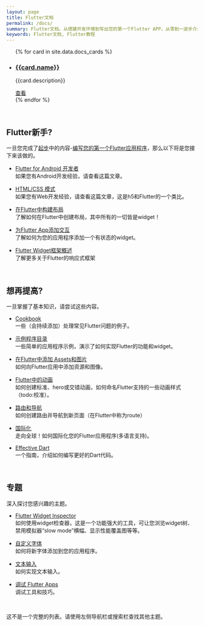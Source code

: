 ```yaml
---
layout: page
title: Flutter文档
permalink: /docs/
summary: Flutter文档，从搭建开发环境到写出您的第一个Flutter APP，从零到一逐步介绍了Flutter技术的方方面面，是学习Flutter最佳入门教程。
keywords: Flutter文档, Flutter教程
---
```


<ul class="cards">
{% for card in site.data.docs_cards %}
	<li class="cards__item">
	    <div class="card">
		    <h3 class="catalog-category-title"><a class="action-link" href="{{card.url}}">{{card.name}}</a></h3>
		    <p>{{card.description}}</p>
		    <div class="card-action">
		        <a class="action-link" href="{{card.url}}">查看</a>
		    </div>
		</div>
	</li>
{% endfor %}
</ul>

&nbsp;


## Flutter新手?

一旦您完成了[起步](/get-started/install/)中的内容-[编写您的第一个Flutter应用程序](/get-started/codelab/)，那么以下将是您接下来该做的。

* [Flutter for Android 开发者](/flutter-for-android/)<br>
  如果您有Android开发经验，请查看这篇文章。

* [HTML/CSS 模式](/web-analogs/)<br>
  如果您有Web开发经验，请查看这篇文章，这是h5和Flutter的一个类比。

* [在Flutter中构建布局](/tutorials/layout/)<br>
  了解如何在Flutter中创建布局，其中所有的一切皆是widget！

* [为Flutter App添加交互](/tutorials/interactive/)<br>
  了解如何为您的应用程序添加一个有状态的widget。

* [Flutter Widget框架概述](/widgets-intro/)<br>
  了解更多关于Flutter的响应式框架

&nbsp;


## 想再提高?

一旦掌握了基本知识，请尝试这些内容。

* [Cookbook](/cookbook/)<br>
  一些（会持续添加）处理常见Flutter问题的例子。

* [示例程序目录](/catalog/samples/)<br>
  一些简单的应用程序示例，演示了如何实现Flutter的功能和widget。

* [在Flutter中添加 Assets和图片](/assets-and-images/)<br>
  如何向Flutter应用中添加资源和图像。

* [Flutter中的动画](/animations/)<br>
  如何创建标准、hero或交错动画，如何命名Flutter支持的一些动画样式（todo:校准）。

* [路由和导航](/routing-and-navigation/)<br>
  如何创建路由并导航到新页面（在Flutter中称为route）

* [国际化](/tutorials/internationalization/)<br>
  走向全球！如何国际化您的Flutter应用程序(多语言支持)。

* [Effective Dart](https://www.dartlang.org/guides/language/effective-dart)<br>
  一个指南，介绍如何编写更好的Dart代码。

&nbsp;


## 专题

深入探讨您感兴趣的主题。

* [Flutter Widget Inspector](/inspector/)<br>
  如何使用widget检查器，这是一个功能强大的工具，可让您浏览widget树、禁用模拟器“slow mode”横幅、显示性能覆盖图等等。

* [自定义字体](/custom-fonts/)<br>
  如何将新字体添加到您的应用程序。

* [文本输入](/text-input/)<br>
  如何实现文本输入。

* [调试 Flutter Apps](/debugging/)<br>
  调试工具和技巧。

&nbsp;

这不是一个完整的列表。请使用左侧导航栏或搜索栏查找其他主题。
